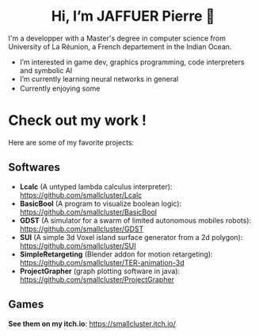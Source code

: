 <h1  align="center"> Hi, I’m JAFFUER Pierre 👋 </h1>




I'm a developper with a Master's degree in computer science from University of La Réunion, a French departement in the Indian Ocean.
- I’m interested in game dev, graphics programming, code interpreters and symbolic AI
- I’m currently learning neural networks in general
- Currently enjoying some <img height="16" width="16" src="https://cdn.simpleicons.org/c++" />


# Check out my work !

Here are some of my favorite projects:

## Softwares

- **Lcalc** (A untyped lambda calculus interpreter): https://github.com/smallcluster/Lcalc
- **BasicBool** (A program to visualize boolean logic): https://github.com/smallcluster/BasicBool
- **GDST** (A simulator for a swarm of limited autonomous mobiles robots): https://github.com/smallcluster/GDST
- **SUI** (A simple 3d Voxel island surface generator from a 2d polygon): https://github.com/smallcluster/SUI
- **SimpleRetargeting** (Blender addon for motion retargeting): https://github.com/smallcluster/TER-animation-3d
- **ProjectGrapher** (graph plotting software in java): https://github.com/smallcluster/ProjectGrapher

## Games

**See them on my itch.io**: https://smallcluster.itch.io/



